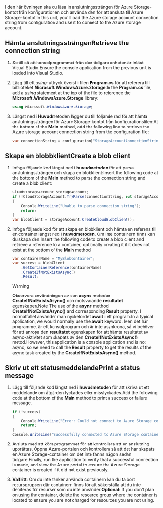 <span data-ttu-id="5bf98-101">I den här övningen ska du läsa in anslutningssträngen för Azure Storage-kontot från konfigurationen och använda den för att ansluta till Azure Storage-kontot.</span><span class="sxs-lookup"><span data-stu-id="5bf98-101">In this unit, you'll load the Azure storage account connection string from configuration and use it to connect to the Azure storage account.</span></span>

## <a name="retrieve-the-connection-string"></a><span data-ttu-id="5bf98-102">Hämta anslutningssträngen</span><span class="sxs-lookup"><span data-stu-id="5bf98-102">Retrieve the connection string</span></span>

1. <span data-ttu-id="5bf98-103">Se till så att konsolprogrammet från den tidigare enheten är inläst i Visual Studio.</span><span class="sxs-lookup"><span data-stu-id="5bf98-103">Ensure the console application from the previous unit is loaded into Visual Studio.</span></span>

1. <span data-ttu-id="5bf98-104">Lägg till ett *using*-uttryck överst i filen **Program.cs** för att referera till biblioteket **Microsoft.WindowsAzure.Storage**:</span><span class="sxs-lookup"><span data-stu-id="5bf98-104">In the **Program.cs** file, add a *using* statement at the top of the file to reference the **Microsoft.WindowsAzure.Storage** library:</span></span>

    ```csharp
    using Microsoft.WindowsAzure.Storage;
    ```

1. <span data-ttu-id="5bf98-105">Längst ned i **Huvud**metoden lägger du till följande rad för att hämta anslutningssträngen för Azure Storage-kontot från konfigurationsfilen:</span><span class="sxs-lookup"><span data-stu-id="5bf98-105">At the bottom of the **Main** method, add the following line to retrieve the Azure storage account connection string from the configuration file:</span></span>

    ```csharp
    var connectionString = configuration["StorageAccountConnectionString"];
    ```

## <a name="create-a-blob-client"></a><span data-ttu-id="5bf98-106">Skapa en blobbklient</span><span class="sxs-lookup"><span data-stu-id="5bf98-106">Create a blob client</span></span>

1. <span data-ttu-id="5bf98-107">Infoga följande kod längst ned i **huvudmetoden** för att parsa anslutningssträngen och skapa en blobklient:</span><span class="sxs-lookup"><span data-stu-id="5bf98-107">Insert the following code at the bottom of the **Main** method to parse the connection string and create a blob client:</span></span>

    ```csharp
    CloudStorageAccount storageAccount;
    if (!CloudStorageAccount.TryParse(connectionString, out storageAccount))
    {
        Console.WriteLine("Unable to parse connection string");
        return;
    }
    var blobClient = storageAccount.CreateCloudBlobClient();
    ```

1. <span data-ttu-id="5bf98-108">Infoga följande kod för att skapa en blobklient och hämta en referens till en container längst ned i **huvudmetoden**. Om inte containern finns kan du skapa den.</span><span class="sxs-lookup"><span data-stu-id="5bf98-108">Insert the following code to create a blob client and retrieve a reference to a container, optionally creating it if it does not exist at the bottom of the **Main** method:</span></span>

    ```csharp
    var containerName = "MyBlobContainer";
    var success = blobClient
        .GetContainerReference(containerName)
        .CreateIfNotExistsAsync()
        .Result;
    ```

    > [!Warning]
    > <span data-ttu-id="5bf98-109">Observera användningen av den **async** metoden **CreateIfNotExistsAsync()** och motsvarande **resultatet** egenskapen.</span><span class="sxs-lookup"><span data-stu-id="5bf98-109">Note The use of the **async** method **CreateIfNotExistsAsync()** and corresponding **Result** property.</span></span> <span data-ttu-id="5bf98-110">I normalfallet använder man nyckelordet **await** i ett program.</span><span class="sxs-lookup"><span data-stu-id="5bf98-110">In a typical application, we would normally use the **await** keyword.</span></span> <span data-ttu-id="5bf98-111">Men det här programmet är ett konsolprogram och är inte asynkrona, så vi behöver för att anropa den **resultatet** egenskapen för att hämta resultatet av async-aktivitet som skapats av den **CreateIfNotExistsAsync()** metod.</span><span class="sxs-lookup"><span data-stu-id="5bf98-111">However, this application is a console application and is not async, so we need to call the **Result** property to get the results of the async task created by the **CreateIfNotExistsAsync()** method.</span></span>

## <a name="print-a-status-message"></a><span data-ttu-id="5bf98-112">Skriv ut ett statusmeddelande</span><span class="sxs-lookup"><span data-stu-id="5bf98-112">Print a status message</span></span>

1. <span data-ttu-id="5bf98-113">Lägg till följande kod längst ned i **huvudmetoden** för att skriva ut ett meddelande om åtgärden lyckades eller misslyckades.</span><span class="sxs-lookup"><span data-stu-id="5bf98-113">Add the following code at the bottom of the **Main** method to print a success or failure message.</span></span>

    ```csharp
    if (!success)
    {
        Console.WriteLine("Error: Could not connect to Azure Storage container");
        return;
    }
    Console.WriteLine("Successfully connected to Azure Storage container");
    ```

1. <span data-ttu-id="5bf98-114">Avsluta med att köra programmet för att kontrollera att en anslutning upprättas. Öppna Azure-portalen och kontrollera så att det har skapats en Azure Storage-container om det inte fanns någon sedan tidigare.</span><span class="sxs-lookup"><span data-stu-id="5bf98-114">Finally, run the application to verify that a successful connection is made, and view the Azure portal to ensure the Azure Storage container is created if it did not exist previously.</span></span>

1. <span data-ttu-id="5bf98-115">**Valfritt**: Om du inte tänker använda containern kan du ta bort resursgruppen där containern finns för att säkerställa att du inte debiteras för resurser som du inte använder.</span><span class="sxs-lookup"><span data-stu-id="5bf98-115">**Optional**: If you don't plan on using the container, delete the resource group where the container is located to ensure you are not charged for resources you are not using.</span></span>
